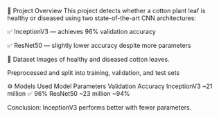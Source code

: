 🚀 Project Overview
This project detects whether a cotton plant leaf is healthy or diseased using two state-of-the-art CNN architectures:

  ✅ InceptionV3 — achieves 96% validation accuracy

  ✅ ResNet50 — slightly lower accuracy despite more parameters


📂 Dataset
Images of healthy and diseased cotton leaves.

Preprocessed and split into training, validation, and test sets


⚙️ Models Used
Model	Parameters	Validation Accuracy
InceptionV3	~21 million	✅ 96%
ResNet50	~23 million	~94%

Conclusion: InceptionV3 performs better with fewer parameters.

